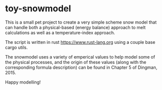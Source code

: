 # toy-snowmodel

This is a small pet project to create a very simple scheme snow model that can handle both a physical-based (energy balance) approach to melt calculations as well as a temperature-index approach.

The script is written in rust https://www.rust-lang.org using a couple base cargo utils.

The snowmodel uses a variety of emperical values to help model some of the physical processes, and the origin of these values (along with the corresponding formula description) can be found in Chapter 5 of Dingman, 2015.

Happy modelling!
